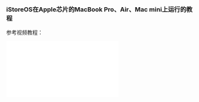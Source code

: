 ### iStoreOS在Apple芯片的MacBook Pro、Air、Mac mini上运行的教程

参考视频教程：

<iframe src="//player.bilibili.com/player.html?bvid=BV16fKWeGE6j&page=1&autoplay=0" scrolling="no" border="0" frameborder="no" framespacing="0" allowfullscreen="true"> </iframe>